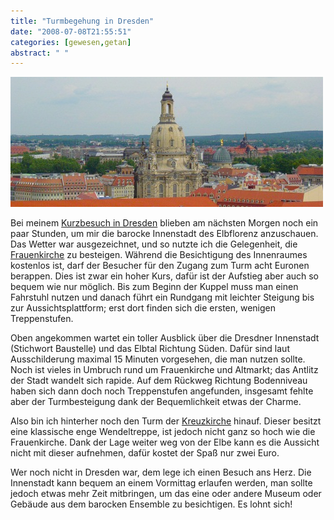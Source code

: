 ```yaml
---
title: "Turmbegehung in Dresden"
date: "2008-07-08T21:55:51"
categories: [gewesen,getan]
abstract: " "
---
```


![frauenkirche.jpg](frauenkirche.jpg)

Bei meinem [Kurzbesuch in Dresden](/2008/06/29/campusparty-2008/) blieben am nächsten Morgen noch ein paar Stunden, um mir die barocke Innenstadt des Elbflorenz anzuschauen. Das Wetter war ausgezeichnet, und so nutzte ich die Gelegenheit, die [Frauenkirche](http://www.frauenkirche.de/) zu besteigen. Während die Besichtigung des Innenraumes kostenlos ist, darf der Besucher für den Zugang zum Turm acht Euronen berappen. Dies ist zwar ein hoher Kurs, dafür ist der Aufstieg aber auch so bequem wie nur möglich. Bis zum Beginn der Kuppel muss man einen Fahrstuhl nutzen und danach führt ein Rundgang mit leichter Steigung bis zur Aussichtsplattform; erst dort finden sich die ersten, wenigen Treppenstufen.

Oben angekommen wartet ein toller Ausblick über die Dresdner Innenstadt (Stichwort Baustelle) und das Elbtal Richtung Süden. Dafür sind laut Ausschilderung maximal 15 Minuten vorgesehen, die man nutzen sollte. Noch ist vieles in Umbruch rund um Frauenkirche und Altmarkt; das Antlitz der Stadt wandelt sich rapide. Auf dem Rückweg Richtung Bodenniveau haben sich dann doch noch Treppenstufen angefunden, insgesamt fehlte aber der Turmbesteigung dank der Bequemlichkeit etwas der Charme.

Also bin ich hinterher noch den Turm der [Kreuzkirche](http://www.dresdner-kreuzkirche.de/) hinauf. Dieser besitzt eine klassische enge Wendeltreppe, ist jedoch nicht ganz so hoch wie die Frauenkirche. Dank der Lage weiter weg von der Elbe kann es die Aussicht nicht mit dieser aufnehmen, dafür kostet der Spaß nur zwei Euro.

Wer noch nicht in Dresden war, dem lege ich einen Besuch ans Herz. Die Innenstadt kann bequem an einem Vormittag erlaufen werden, man sollte jedoch etwas mehr Zeit mitbringen, um das eine oder andere Museum oder Gebäude aus dem barocken Ensemble zu besichtigen. Es lohnt sich!
